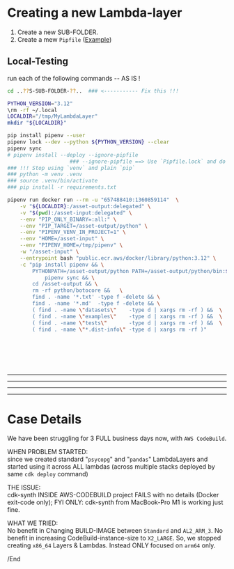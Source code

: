 # Creating a new Lambda-layer

1. Create a new SUB-FOLDER.
1. Create a mew `Pipfile`  ([Example](./psycopg/Pipfile))

## Local-Testing

run each of the following commands --  AS IS !

```bash
cd ..??S-SUB-FOLDER-??..  ### <----------- Fix this !!!

PYTHON_VERSION="3.12"
\rm -rf ~/.local
LOCALDIR="/tmp/MyLambdaLayer"
mkdir "${LOCALDIR}"

pip install pipenv --user
pipenv lock --dev --python ${PYTHON_VERSION} --clear
pipenv sync
# pipenv install --deploy --ignore-pipfile
                    ### --ignore-pipfile ==> Use `Pipfile.lock` and do -NOT- use `Pipfile`.
### !!! Stop using `venv` and plain `pip`
### python -m venv .venv
### source .venv/bin/activate
### pip install -r requirements.txt

pipenv run docker run --rm -u "657488410:1360859114"  \
    -v "${LOCALDIR}:/asset-output:delegated" \
    -v "$(pwd):/asset-input:delegated" \
    --env "PIP_ONLY_BINARY=:all:" \
    --env "PIP_TARGET=/asset-output/python" \
    --env "PIPENV_VENV_IN_PROJECT=1" \
    --env "HOME=/asset-input" \
    --env "PIPENV_HOME=/tmp/pipenv" \
    -w "/asset-input" \
    --entrypoint bash "public.ecr.aws/docker/library/python:3.12" \
    -c "pip install pipenv && \
        PYTHONPATH=/asset-output/python PATH=/asset-output/python/bin:$PATH \
            pipenv sync && \
        cd /asset-output && \
        rm -rf python/botocore &&   \
        find . -name '*.txt' -type f -delete && \
        find . -name '*.md'  -type f -delete && \
        ( find . -name \"datasets\"    -type d | xargs rm -rf ) &&  \
        ( find . -name \"examples\"    -type d | xargs rm -rf ) &&  \
        ( find . -name \"tests\"       -type d | xargs rm -rf ) &&  \
        ( find . -name \"*.dist-info\" -type d | xargs rm -rf )"
```

<BR/><BR/><BR/><BR/>
<HR/><HR/><HR/><HR/>

# Case Details

We have been struggling for 3 FULL business days now, with `AWS CodeBuild`.

WHEN PROBLEM STARTED:<BR/>
since we created standard "`psycopg`" and "`pandas`" LambdaLayers and started using it across ALL lambdas (across multiple stacks deployed by same `cdk deploy` command)

THE ISSUE:<BR/>
cdk-synth INSIDE AWS-CODEBUILD project FAILS with no details (Docker exit-code only); FYI ONLY: cdk-synth from MacBook-Pro M1 is working just fine.

WHAT WE TRIED:<BR/>
No benefit in Changing BUILD-IMAGE between `Standard` and `AL2_ARM_3`.  No benefit in increasing CodeBuild-instance-size to `X2_LARGE`.  So, we stopped creating `x86_64` Layers & Lambdas. Instead ONLY focused on `arm64` only.


/End